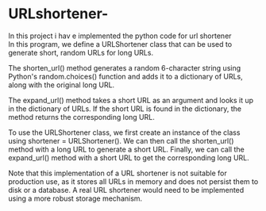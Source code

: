 # URLshortener-
In this  project  i hav e implemented the python code for url shortener  
In this program, we define a URLShortener class that can be used to generate short, random URLs for long URLs.

The shorten_url() method generates a random 6-character string using Python's random.choices() function and adds it to a dictionary of URLs,
along with the original long URL.

The expand_url() method takes a short URL as an argument and looks it up in the dictionary of URLs. If the short URL is found in the dictionary,
the method returns the corresponding long URL.

To use the URLShortener class, we first create an instance of the class using shortener = URLShortener().
We can then call the shorten_url() method with a long URL to generate a short URL.
Finally, we can call the expand_url() method with a short URL to get the corresponding long URL.

Note that this implementation of a URL shortener is not suitable for production use, as it stores all URLs in memory and does not persist them to disk or a database.
A real URL shortener would need to be implemented using a more robust storage mechanism.
